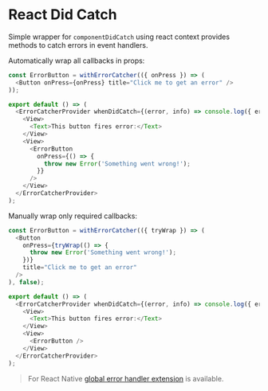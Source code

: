 # React Did Catch

Simple wrapper for `componentDidCatch` using react context provides
methods to catch errors in event handlers.


Automatically wrap all callbacks in props:
```javascript
const ErrorButton = withErrorCatcher(({ onPress }) => (
  <Button onPress={onPress} title="Click me to get an error" />
));

export default () => (
  <ErrorCatcherProvider whenDidCatch={(error, info) => console.log({ error, info })}>
    <View>
      <Text>This button fires error:</Text>
    </View>
    <View>
      <ErrorButton
        onPress={() => {
          throw new Error('Something went wrong!');
        }}
      />
    </View>
  </ErrorCatcherProvider>
);
```

Manually wrap only required callbacks:
```javascript
const ErrorButton = withErrorCatcher(({ tryWrap }) => (
  <Button
    onPress={tryWrap(() => {
      throw new Error('Something went wrong!');
    })}
    title="Click me to get an error"
  />
), false);

export default () => (
  <ErrorCatcherProvider whenDidCatch={(error, info) => console.log({ error, info })}>
    <View>
      <Text>This button fires error:</Text>
    </View>
    <View>
      <ErrorButton />
    </View>
  </ErrorCatcherProvider>
);
```

> For React Native [global error handler extension](https://github.com/master-atul/react-native-exception-handler) is available.

